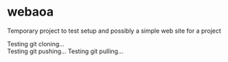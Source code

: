 # webaoa
Temporary project to test setup and possibly a simple web site for a project

Testing git cloning...  
Testing git pushing...
Testing git pulling...
